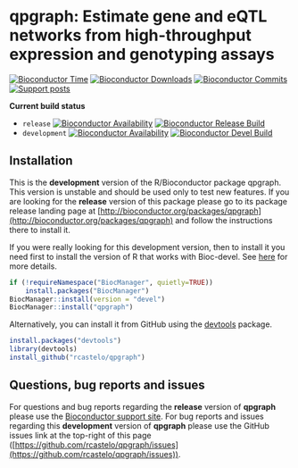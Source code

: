 # qpgraph: Estimate gene and eQTL networks from high-throughput expression and genotyping assays

[![Bioconductor Time](http://bioconductor.org/shields/years-in-bioc/qpgraph.svg)](http://bioconductor.org/packages/release/bioc/html/qpgraph.html "How long has been qpgraph in a release of Bioconductor")
[![Bioconductor Downloads](http://bioconductor.org/shields/downloads/qpgraph.svg)](http://bioconductor.org/packages/stats/bioc/qpgraph.html "Percentile (top 5/20/50% or 'available') of downloads over the last 6 full months")
[![Bioconductor Commits](http://bioconductor.org/shields/commits/bioc/qpgraph.svg)](http://bioconductor.org/packages/devel/bioc/html/qpgraph.html#svn_source "Average SVN commits (to the devel branch) per month over the last 6 months")
[![Support posts](http://bioconductor.org/shields/posts/qpgraph.svg)](https://support.bioconductor.org/t/qpgraph/ "Bioconductor support site activity on qpgraph, last 6 months: tagged questions/avg. answers per question/avg. comments per question/accepted answers, or 0 if no tagged posts.")

**Current build status**
- `release` [![Bioconductor Availability](http://bioconductor.org/shields/availability/release/qpgraph.svg)](http://bioconductor.org/packages/release/bioc/html/qpgraph.html#archives "Whether qpgraph release is available on all platforms") 
[![Bioconductor Release Build](http://bioconductor.org/shields/build/release/bioc/qpgraph.svg)](http://bioconductor.org/checkResults/release/bioc-LATEST/qpgraph/ "Bioconductor release build")
- `development` [![Bioconductor Availability](http://bioconductor.org/shields/availability/devel/qpgraph.svg)](http://bioconductor.org/packages/devel/bioc/html/qpgraph.html#archives "Whether qpgraph devel is available on all platforms") 
[![Bioconductor Devel Build](http://bioconductor.org/shields/build/devel/bioc/qpgraph.svg)](http://bioconductor.org/checkResults/devel/bioc-LATEST/qpgraph/ "Bioconductor devel build")

## Installation

This is the __development__ version of the R/Bioconductor package qpgraph. This version is unstable and should be used only to test new features. If you are looking for the __release__ version of this package please go to its package release landing page at [http://bioconductor.org/packages/qpgraph](http://bioconductor.org/packages/qpgraph) and follow the instructions there to install it.

If you were really looking for this development version, then to install it you
need first to install the version of R that works with Bioc-devel.
See [here](https://www.bioconductor.org/developers/how-to/useDevel/) for more details.

```r
if (!requireNamespace("BiocManager", quietly=TRUE))
    install.packages("BiocManager")
BiocManager::install(version = "devel")
BiocManager::install("qpgraph")
```

Alternatively, you can install it from GitHub using the [devtools](https://github.com/hadley/devtools "devtools") package.

```r
install.packages("devtools")
library(devtools)
install_github("rcastelo/qpgraph")
```

## Questions, bug reports and issues

For questions and bug reports regarding the __release__ version of **qpgraph**
please use the [Bioconductor support site](http://support.bioconductor.org "Bioconductor support site").
For bug reports and issues regarding this __development__ version of **qpgraph**
please use the GitHub issues link at the top-right of this page
([https://github.com/rcastelo/qpgraph/issues](https://github.com/rcastelo/qpgraph/issues)).
